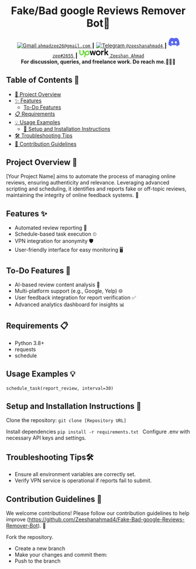 
<h1 align="center">Fake/Bad google Reviews Remover Bot🤖</h1>
<div align="center">
  <a href="https://mail.google.com/mail/u/?authuser=ahmadzee26@gmail.com">
    <img alt="Gmail" width="30px" 
src="https://edent.github.io/SuperTinyIcons/images/svg/gmail.svg" />
    <code>ahmadzee26@gmail.com</code>
  </a>
  <span> ┃ </span>
  
  <a href="https://t.me/zeeshanahmad4">
    <img alt="Telegram" width="30px" 
src="https://edent.github.io/SuperTinyIcons/images/svg/telegram.svg" />
    <code>@zeeshanahmad4</code>
  </a>
  <span> ┃ </span>
  
  
  <a href="https://discord.com">
    <img alt="Discord" width="30px" src="https://github.com/Zeeshanahmad4/RealEstateMate-WhatsApp-Group-Management-Bot/blob/main/discord-icon-svgrepo-com.svg" />
    <code>zee#2655</code>
  </a>
  <span> ┃ </span>
  
  <a href="https://www.upwork.com/freelancers/zeeshanahmad291">
    <img alt="Upwork" width="80px" 
src="https://github.com/Zeeshanahmad4/Zeeshanahmad4/blob/main/upwork.svg" />
    <code>Zeeshan Ahmad</code>
  </a>
  
  <br />
  <strong>For discussion, queries, and freelance work. Do reach me.🤖🤖🤖</strong>
</div>


## Table of Contents 📖

- [🚀 Project Overview](#project-overview-)
- [✨ Features](#features-)
   - [ To-Do Features](#to-do-features-)
- [📋 Requirements](#requirements-)
- [💡 Usage Examples](#usage-examples-)
   - [🚀 Setup and Installation Instructions](#setup-and-installation-instructions-)
- [🛠️ Troubleshooting Tips](#troubleshooting-tips-)
- [🤝 Contribution Guidelines](#contribution-guidelines-)


## Project Overview 🚀
[Your Project Name] aims to automate the process of managing online reviews, ensuring authenticity and relevance. Leveraging advanced scripting and scheduling, it identifies and reports fake or off-topic reviews, maintaining the integrity of online feedback systems. 🌟

## Features ✨
- Automated review reporting 📝
- Schedule-based task execution ⏲
- VPN integration for anonymity 🛡
- User-friendly interface for easy monitoring 🖥

## To-Do Features 📌
- AI-based review content analysis 🤖
- Multi-platform support (e.g., Google, Yelp) 🌐
- User feedback integration for report verification ✅
- Advanced analytics dashboard for insights 📊

## Requirements 📋 
- Python 3.8+
- requests
- schedule


## Usage Examples 💡
``` from src.scheduler import schedule_task
schedule_task(report_review, interval=30)
```
## Setup and Installation Instructions 🚀
Clone the repository:
```git clone [Repository URL] ```

Install dependencies
```pip install -r requirements.txt ```
Configure .env with necessary API keys and settings.

## Troubleshooting Tips🛠️
- Ensure all environment variables are correctly set.
- Verify VPN service is operational if reports fail to submit.

## Contribution Guidelines 🤝
We welcome contributions! Please follow our contribution guidelines to help improve (https://github.com/Zeeshanahmad4/Fake-Bad-google-Reviews-Remover-Bot). 🤝

Fork the repository.
- Create a new branch
- Make your changes and commit them:
- Push to the branch



